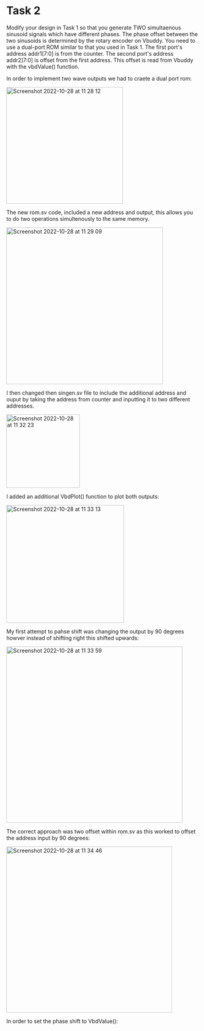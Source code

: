 # Task 2 

Modify your design in Task 1 so that you generate TWO simultaenous sinusoid signals which have different phases. The phase offset between the two sinusoids is determined by the rotary encoder on Vbuddy. You need to use a dual-port ROM similar to that you used in Task 1. The first port's address addr1[7:0] is from the counter. The second port's address addr2]7:0] is offset from the first address. This offset is read from Vbuddy with the vbdValue() function.

In order to implement two wave outputs we had to craete a dual port rom:

<img width="305" alt="Screenshot 2022-10-28 at 11 28 12" src="https://user-images.githubusercontent.com/115703122/198566300-3cc8dd6d-4acb-4b55-9d02-3d25b37227e2.png">

The new rom.sv code, included a new address and output, this allows you to do two operations simultenously to the same memory. 

<img width="410" alt="Screenshot 2022-10-28 at 11 29 09" src="https://user-images.githubusercontent.com/115703122/198566508-40de535a-48bb-4585-8ff0-eda2619625e6.png">

I then changed then singen.sv file to include the additional address and ouput by taking the address from counter and inputting it to two different addresses.

<img width="192" alt="Screenshot 2022-10-28 at 11 32 23" src="https://user-images.githubusercontent.com/115703122/198567141-bc4d69ad-04d0-49c4-ab2b-1deb9fe696f0.png">

I added an additional VbdPlot() function to plot both outputs:

<img width="308" alt="Screenshot 2022-10-28 at 11 33 13" src="https://user-images.githubusercontent.com/115703122/198567297-8bf958be-6e96-4514-ac7a-51989dd95e48.png">

My first attempt to pahse shift was changing the output by 90 degrees howver instead of shifting right this shifted upwards:

<img width="461" alt="Screenshot 2022-10-28 at 11 33 59" src="https://user-images.githubusercontent.com/115703122/198567451-a50dd1af-f61a-4124-b8f5-08d7443db702.png">

The correct approach was two offset within rom.sv as this worked to offset the address input by 90 degrees:

<img width="434" alt="Screenshot 2022-10-28 at 11 34 46" src="https://user-images.githubusercontent.com/115703122/198567584-6d589a03-4e96-4b98-9cfe-b1dd6bf690d8.png">

In order to set the phase shift to VbdValue():


